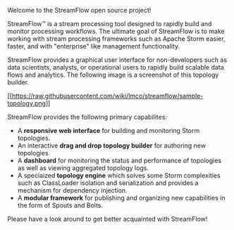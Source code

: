 Welcome to the StreamFlow open source project!

StreamFlow&trade; is a stream processing tool designed to rapidly build and monitor processing workflows.  The ultimate goal of StreamFlow is to make working with stream processing frameworks such as Apache Storm easier, faster, and with "enterprise" like management functionality.  

StreamFlow provides a graphical user interface for non-developers such as data scientists, analysts, or operational users to rapidly build scalable data flows and analytics.  The following image is a screenshot of this topology builder. 

[[https://raw.githubusercontent.com/wiki/lmco/streamflow/sample-topology.png]]

StreamFlow provides the following primary capabilites: 

* A **responsive web interface** for building and monitoring Storm topologies.
* An interactive **drag and drop topology builder** for authoring new topologies
* A **dashboard** for monitoring the status and performance of topologies as well as viewing aggregated topology logs.
* A speciaized **topology engine** which solves some Storm complexities such as ClassLoader isolation and serialization and provides a mechanism for dependency injection.
* A **modular framework** for publishing and organizing new capabilities in the form of Spouts and Bolts.

Please have a look around to get better acquainted with StreamFlow!